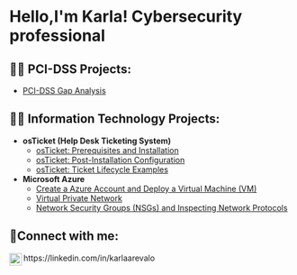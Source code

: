 <h1>Hello,I'm Karla! Cybersecurity professional

<h2>👨‍💻 PCI-DSS Projects:</h2>

  - [PCI-DSS Gap Analysis ](https://github.com/KarlaAArevalo/PCI-DSS-Projects)

<h2>👨‍💻 Information Technology Projects:</h2>

- <b>osTicket (Help Desk Ticketing System)</b>
  - [osTicket: Prerequisites and Installation](https://github.com/karlaaarevalo/osticket-prereqs)
  - [osTicket: Post-Installation Configuration](https://github.com/karlaaarevalo/post-install-config)
  - [osTicket: Ticket Lifecycle Examples](https://github.com/karlaaarevalo/ticket-lifecycle)
- <b>Microsoft Azure</b>
  - [Create a Azure Account and Deploy a Virtual Machine (VM)](https://github.com/KarlaAArevalo/Azure-Account-and-Deploy-VM/tree/main)
  - [Virtual Private Network](https://github.com/KarlaAArevalo/VPN)
  - [Network Security Groups (NSGs) and Inspecting Network Protocols](https://github.com/karlaaarevalo/azure-network-protols)
  
  
<h2>🤳Connect with me:</h2>

<img align="left" alt="Karla | LinkedIn" width="22px" src="https://cdn.jsdelivr.net/npm/simple-icons@v3/icons/linkedin.svg" />
https://linkedin.com/in/karlaarevalo
